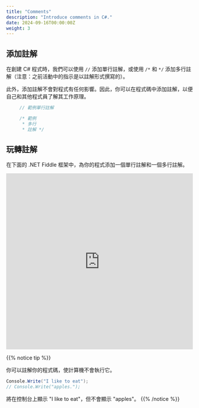 ```yaml
---
title: "Comments"
description: "Introduce comments in C#."
date: 2024-09-16T00:00:00Z
weight: 3
---
```


## 添加註解

在創建 C# 程式時，我們可以使用 `//` 添加單行註解，或使用 `/*` 和 `*/` 添加多行註解（注意：之前活動中的指示是以註解形式撰寫的）。

此外，添加註解不會對程式有任何影響。因此，你可以在程式碼中添加註解，以便自己和其他程式員了解其工作原理。

```c#
     // 範例單行註解

     /* 範例
      * 多行
      * 註解 */
```

## 玩轉註解

在下面的 .NET Fiddle 框架中，為你的程式添加一個單行註解和一個多行註解。

<iframe width="100%" height="475" src="https://dotnetfiddle.net/Widget/TTAhVm" frameborder="0"></iframe>

{{% notice tip %}}

你可以註解你的程式碼，使計算機不會執行它。

```c#
Console.Write("I like to eat");
// Console.Write("apples.");
```

將在控制台上顯示 "I like to eat"，但不會顯示 "apples"。
{{% /notice %}}


